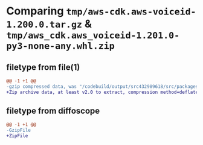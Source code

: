 # Comparing `tmp/aws-cdk.aws-voiceid-1.200.0.tar.gz` & `tmp/aws_cdk.aws_voiceid-1.201.0-py3-none-any.whl.zip`

## filetype from file(1)

```diff
@@ -1 +1 @@
-gzip compressed data, was "/codebuild/output/src432989618/src/packages/@aws-cdk/aws-voiceid/dist/python/aws-cdk.aws-voiceid-1.200.0.tar", last modified: Wed Apr 26 19:54:58 2023, max compression
+Zip archive data, at least v2.0 to extract, compression method=deflate
```

## filetype from diffoscope

```diff
@@ -1 +1 @@
-GzipFile
+ZipFile
```

